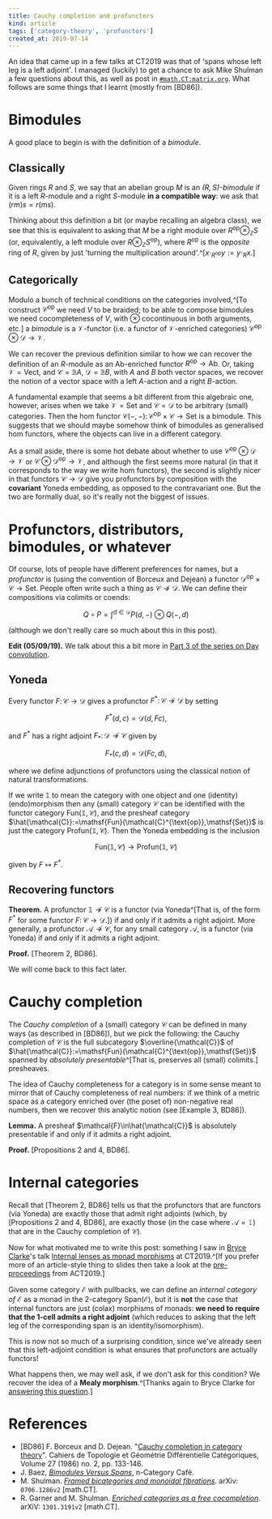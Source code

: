 ```yaml
---
title: Cauchy completion and profunctors
kind: article
tags: ['category-theory', 'profunctors']
created_at: 2019-07-14
---
```


An idea that came up in a few talks at CT2019 was that of 'spans whose left leg is a left adjoint'.
I managed (luckily) to get a chance to ask Mike Shulman a few questions about this, as well as post in [`#math.CT:matrix.org`](https://www.matrix.to/#/#math.CT:matrix.org).
What follows are some things that I learnt (mostly from \[BD86\]).

<!-- more -->

# Bimodules

A good place to begin is with the definition of a _bimodule_.

## Classically

Given rings $R$ and $S$, we say that an abelian group $M$ is an _$(R,S)$-bimodule_ if it is a left $R$-module and a right $S$-module **in a compatible way**: we ask that $(rm)s=r(ms)$.

Thinking about this definition a bit (or maybe recalling an algebra class), we see that this is equivalent to asking that $M$ be a right module over $R^{\text{op}}\otimes_{\mathbb{Z}}S$ (or, equivalently, a left module over $R\otimes_{\mathbb{Z}}S^{\text{op}}$), where $R^{\text{op}}$ is the _opposite_ ring of $R$, given by just 'turning the multiplication around'.^[$x\cdot_{R^{\text{op}}}y:=y\cdot_R x$.]

## Categorically

Modulo a bunch of technical conditions on the categories involved,^[To construct $\mathcal{C}^{\text{op}}$ we need $V$ to be braided; to be able to compose bimodules we need cocompleteness of $V$, with $\otimes$ cocontinuous in both arguments, etc.] a _bimodule_ is a $\mathcal{V}$-functor (i.e. a functor of $\mathcal{V}$-enriched categories) $\mathcal{C}^{\text{op}}\otimes\mathcal{D}\to\mathcal{V}$.

We can recover the previous definition similar to how we can recover the definition of an $R$-module as an $\mathsf{Ab}$-enriched functor $R^{\text{op}}\to\mathsf{Ab}$. Or, taking $\mathcal{V}=\mathsf{Vect}$, and $\mathcal{C}=\mathbb{B}A$, $\mathcal{D}=\mathbb{B}B$, with $A$ and $B$ both vector spaces, we recover the notion of a vector space with a left $A$-action and a right $B$-action.

A fundamental example that seems a bit different from this algebraic one, however, arises when we take $\mathcal{V}=\mathsf{Set}$ and $\mathcal{C}=\mathcal{D}$ to be arbitrary (small) categories.
Then the hom functor $\mathcal{C}(-,-)\colon\mathcal{C}^{\text{op}}\times\mathcal{C}\to\mathsf{Set}$ is a bimodule.
This suggests that we should maybe somehow think of bimodules as generalised hom functors, where the objects can live in a different category.

As a small aside, there is some hot debate about whether to use $\mathcal{C}^{\text{op}}\otimes\mathcal{D}\to\mathcal{V}$ or $\mathcal{C}\otimes\mathcal{D}^{\text{op}}\to\mathcal{V}$, and although the first seems more natural (in that it corresponds to the way we write hom functors), the second is slightly nicer in that functors $\mathcal{C}\to\mathcal{D}$ give you profunctors by composition with the **covariant** Yoneda embedding, as opposed to the contravariant one.
But the two are formally dual, so it's really not the biggest of issues.

# Profunctors, distributors, bimodules, or whatever

Of course, lots of people have different preferences for names, but a _profunctor_ is (using the convention of Borceux and Dejean) a functor $\mathcal{D}^{\text{op}}\times\mathcal{C}\to\mathsf{Set}$.
People often write such a thing as $\mathcal{C}\nrightarrow\mathcal{D}$.
We can define their compositions via colimits or coends:

$$Q\circ P=\int^{d\in\mathcal{D}}P(d,-)\otimes Q(-,d)$$

(although we don't really care so much about this in this post).

**Edit (05/09/19).** We talk about this a bit more in [Part 3 of the series on Day convolution](/blog/2019/09/05/day-convolution-part-3.html).

## Yoneda

Every functor $F\colon\mathcal{C}\to\mathcal{D}$ gives a profunctor $F^*\colon\mathcal{C}\nrightarrow\mathcal{D}$ by setting

$$F^*(d,c) = \mathcal{D}(d,Fc),$$

and $F^*$ has a right adjoint $F_*\colon\mathcal{D}\nrightarrow\mathcal{C}$ given by

$$F_*(c,d) = \mathcal{D}(Fc,d),$$

where we define adjunctions of profunctors using the classical notion of natural transformations.

If we write $\mathbb{1}$ to mean the category with one object and one (identity) (endo)morphism then any (small) category $\mathcal{C}$ can be identified with the functor category $\mathsf{Fun}(\mathbb{1},\mathcal{C})$, and the presheaf category $\hat{\mathcal{C}}:=\mathsf{Fun}(\mathcal{C}^{\text{op}},\mathsf{Set})$ is just the category $\mathsf{Profun}(\mathbb{1},\mathcal{C})$.
Then the Yoneda embedding is the inclusion

$$\mathsf{Fun}(\mathbb{1},\mathcal{C})\to\mathsf{Profun}(\mathbb{1},\mathcal{C})$$

given by $F\mapsto F^*$.

## Recovering functors

**Theorem.** A profunctor $\mathbb{1}\nrightarrow\mathcal{C}$ is a functor (via Yoneda^[That is, of the form $F^*$ for some functor $F\colon\mathcal{C}\to\mathcal{D}$.]) if and only if it admits a right adjoint.
More generally, a profunctor $\mathcal{A}\nrightarrow\mathcal{C}$, for any small category $\mathcal{A}$, is a functor (via Yoneda) if and only if it admits a right adjoint.

**Proof.** \[Theorem 2, BD86\].

We will come back to this fact later.

# Cauchy completion

The _Cauchy completion_ of a (small) category $\mathcal{C}$ can be defined in many ways (as described in \[BD86\]), but we pick the following: the Cauchy completion of $\mathcal{C}$ is the full subcategory $\overline{\mathcal{C}}$ of $\hat{\mathcal{C}}:=\mathsf{Fun}(\mathcal{C}^{\text{op}},\mathsf{Set})$ spanned by _absolutely presentable_^[That is, preserves all (small) colimits.] presheaves.

The idea of Cauchy completeness for a category is in some sense meant to mirror that of Cauchy completeness of real numbers: if we think of a metric space as a category enriched over (the poset of) non-negative real numbers, then we recover this analytic notion (see \[Example 3, BD86\]).

**Lemma.** A presheaf $\mathcal{F}\in\hat{\mathcal{C}}$ is absolutely presentable if and only if it admits a right adjoint.

**Proof.** \[Propositions 2 and 4, BD86\].

# Internal categories

Recall that \[Theorem 2, BD86\] tells us that the profunctors that are functors (via Yoneda) are exactly those that admit right adjoints (which, by \[Propositions 2 and 4, BD86\], are exactly those (in the case where $\mathcal{A}=\mathbb{1}$) that are in the Cauchy completion of $\mathcal{C}$).

Now for what motivated me to write this post: something I saw in [Bryce Clarke](https://twitter.com/8ryceClarke)'s talk [Internal lenses as monad morphisms](http://conferences.inf.ed.ac.uk/ct2019/slides/63.pdf) at CT2019.^[If you prefer more of an article-style thing to slides then take a look at the [pre-proceedings](http://www.cs.ox.ac.uk/ACT2019/preproceedings/Bryce%20Clarke.pdf) from ACT2019.]

Given some category $\mathcal{E}$ with pullbacks, we can define an _internal category of $\mathcal{E}$_ as a monad in the 2-category $\mathsf{Span}(\mathcal{E})$, but it is **not** the case that internal functors are just (colax) morphisms of monads: **we need to require that the 1-cell admits a right adjoint** (which reduces to asking that the left leg of the corresponding span is an identity/isomorphism).

This is now not so much of a surprising condition, since we've already seen that this left-adjoint condition is what ensures that profunctors are actually functors!

What happens then, we may well ask, if we don't ask for this condition?
We recover the idea of a **Mealy morphism**.^[Thanks again to Bryce Clarke for [answering this question](https://twitter.com/8ryceClarke/status/1150434205031161864).]

# References

- \[BD86\] F. Borceux and D. Dejean. "[Cauchy completion in category theory](http://www.numdam.org/article/CTGDC_1986__27_2_133_0.pdf)". Cahiers de Topologie et Géométrie Différentielle Catégoriques, Volume 27 (1986) no. 2, pp. 133-146.
- J. Baez, [_Bimodules Versus Spans_](https://golem.ph.utexas.edu/category/2008/08/bimodules_versus_spans.html), n-Category Café.
- M. Shulman. [_Framed bicategories and monoidal fibrations_](https://arxiv.org/pdf/0706.1286.pdf). arXiv: `0706.1286v2` \[math.CT\].
- R. Garner and M. Shulman. [_Enriched categories as a free cocompletion_](https://arxiv.org/pdf/1301.3191.pdf). arXiV: `1301.3191v2` \[math.CT\].
